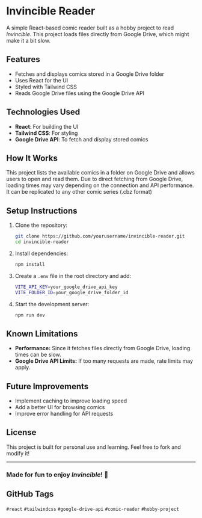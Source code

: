 # Invincible Reader

A simple React-based comic reader built as a hobby project to read *Invincible*. This project loads files directly from Google Drive, which might make it a bit slow.

## Features
- Fetches and displays comics stored in a Google Drive folder
- Uses React for the UI
- Styled with Tailwind CSS
- Reads Google Drive files using the Google Drive API

## Technologies Used
- **React**: For building the UI
- **Tailwind CSS**: For styling
- **Google Drive API**: To fetch and display stored comics

## How It Works
This project lists the available comics in a folder on Google Drive and allows users to open and read them. Due to direct fetching from Google Drive, loading times may vary depending on the connection and API performance.
It can be replicated to any other comic series (.cbz format)

## Setup Instructions
1. Clone the repository:
   ```sh
   git clone https://github.com/yourusername/invincible-reader.git
   cd invincible-reader
   ```
2. Install dependencies:
   ```sh
   npm install
   ```
3. Create a `.env` file in the root directory and add:
   ```sh
   VITE_API_KEY=your_google_drive_api_key
   VITE_FOLDER_ID=your_google_drive_folder_id
   ```
4. Start the development server:
   ```sh
   npm run dev
   ```

## Known Limitations
- **Performance:** Since it fetches files directly from Google Drive, loading times can be slow.
- **Google Drive API Limits:** If too many requests are made, rate limits may apply.

## Future Improvements
- Implement caching to improve loading speed
- Add a better UI for browsing comics
- Improve error handling for API requests

## License
This project is built for personal use and learning. Feel free to fork and modify it!

---

### Made for fun to enjoy *Invincible*! 🚀

## GitHub Tags

`#react` `#tailwindcss` `#google-drive-api` `#comic-reader` `#hobby-project`

